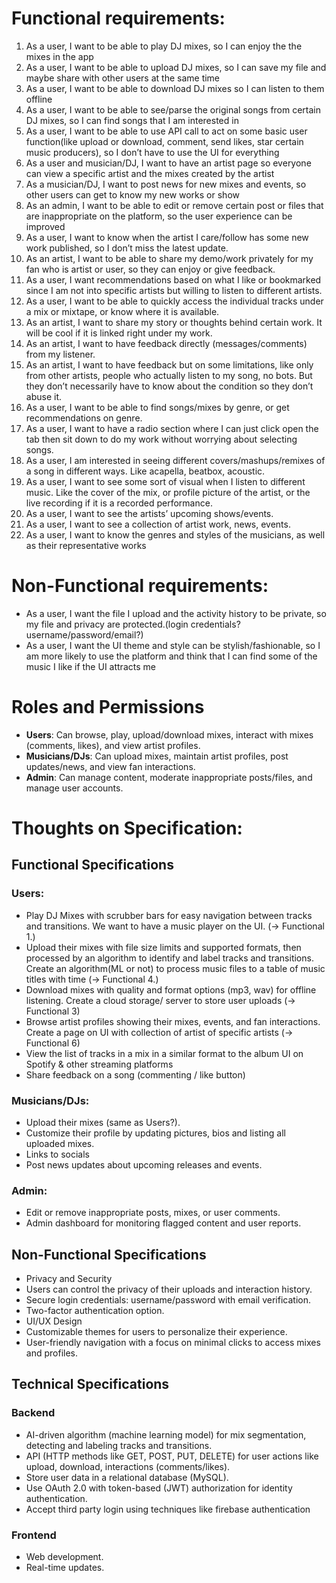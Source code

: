# Functional requirements:
1. As a user, I want to be able to play DJ mixes, so I can enjoy the the mixes in the app
2. As a user, I want to be able to upload DJ mixes, so I can save my file and maybe share with other users at the same time
3. As a user, I want to be able to download DJ mixes so I can listen to them offline
4. As a user, I want to be able to see/parse the original songs from certain DJ mixes, so I can find songs that I am interested in
5. As a user, I want to be able to use API call to act on some basic user function(like upload or download, comment, send likes, star certain music producers), so I don’t have to use the UI for everything
6. As a user and musician/DJ, I want to have an artist page so everyone can view a specific artist and the mixes created by the artist
7. As a musician/DJ, I want to post news for new mixes and events, so other users can get to know my new works or show
8. As an admin, I want to be able to edit or remove certain post or files that are inappropriate on the platform, so the user experience can be improved
9. As a user, I want to know when the artist I care/follow has some new work published, so I don’t miss the latest update.
10. As an artist, I want to be able to share my demo/work privately for my fan who is artist or user, so they can enjoy or give feedback.
11. As a user, I want recommendations based on what I like or bookmarked since I am not into specific artists but willing to listen to different artists.
12. As a user, I want to be able to quickly access the individual tracks under a mix or mixtape, or know where it is available.
13. As an artist, I want to share my story or thoughts behind certain work. It will be cool if it is linked right under my work.
14. As an artist, I want to have feedback directly (messages/comments) from my listener.
15. As an artist, I want to have feedback but on some limitations, like only from other artists, people who actually listen to my song, no bots. But they don’t necessarily have to know about the condition so they don’t abuse it.
16. As a user, I want to be able to find songs/mixes by genre, or get recommendations on genre.
17. As a user, I want to have a radio section where I can just click open the tab then sit down to do my work without worrying about selecting songs.
18. As a user, I am interested in seeing different covers/mashups/remixes of a song in different ways. Like acapella, beatbox, acoustic.
19. As a user, I want to see some sort of visual when I listen to different music. Like the cover of the mix, or profile picture of the artist, or the live recording if it is a recorded performance.
20. As a user, I want to see the artists’ upcoming shows/events.
21. As a user, I want to see a collection of artist work, news, events.
22. As a user, I want to know the genres and styles of the musicians, as well as their representative works

# Non-Functional requirements:
- As a user, I want the file I upload and the activity history to be private, so my file and privacy are protected.(login credentials? username/password/email?)
- As a user, I want the UI theme and style can be stylish/fashionable, so I am more likely to use the platform and think that I can find some of the music I like if the UI attracts me

# Roles and Permissions
- **Users**: Can browse, play, upload/download mixes, interact with mixes (comments, likes), and view artist profiles.
- **Musicians/DJs**: Can upload mixes, maintain artist profiles, post updates/news, and view fan interactions.
- **Admin**: Can manage content, moderate inappropriate posts/files, and manage user accounts.

# Thoughts on Specification:

## Functional Specifications

### Users:
- Play DJ Mixes with scrubber bars for easy navigation between tracks and transitions. We want to have a music player on the UI. (-> Functional 1.)
- Upload their mixes with file size limits and supported formats, then processed by an algorithm to identify and label tracks and transitions. Create an algorithm(ML or not) to process music files to a table of music titles with time (-> Functional 4.)
- Download mixes with quality and format options (mp3, wav) for offline listening. Create a cloud storage/ server to store user uploads (-> Functional 3)
- Browse artist profiles showing their mixes, events, and fan interactions. Create a page on UI with collection of artist of specific artists (-> Functional 6)
- View the list of tracks in a mix in a similar format to the album UI on Spotify & other streaming platforms
- Share feedback on a song (commenting / like button)
### Musicians/DJs: 
- Upload their mixes (same as Users?).
- Customize their profile by updating pictures, bios and listing all uploaded mixes.
- Links to socials
- Post news updates about upcoming releases and events.
### Admin:
- Edit or remove inappropriate posts, mixes, or user comments.
- Admin dashboard for monitoring flagged content and user reports.

## Non-Functional Specifications
- Privacy and Security
- Users can control the privacy of their uploads and interaction history.
- Secure login credentials: username/password with email verification.
- Two-factor authentication option.
- UI/UX Design
- Customizable themes for users to personalize their experience.
- User-friendly navigation with a focus on minimal clicks to access mixes and profiles.

## Technical Specifications
### Backend
- AI-driven algorithm (machine learning model)  for mix segmentation, detecting and labeling tracks and transitions.
- API (HTTP methods like GET, POST, PUT, DELETE) for user actions like upload, download, interactions (comments/likes).
- Store user data in a relational database (MySQL).
- Use OAuth 2.0 with token-based (JWT) authorization for identity authentication.
- Accept third party login using techniques like firebase authentication
### Frontend
- Web development.
- Real-time updates.
